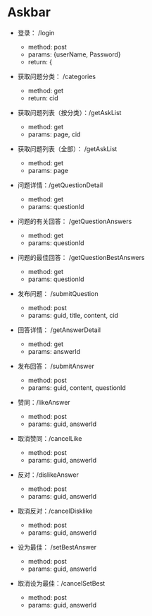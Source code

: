 # Askbar 


+ 登录： /login 
    - method: post
    - params: {userName, Password}
    - return: {
+ 获取问题分类： /categories
    - method: get
    - return: cid
+ 获取问题列表（按分类）：/getAskList
    - method: get
    - params: page, cid
    
+ 获取问题列表（全部）： /getAskList
    - method: get
    - params: page
    

+ 问题详情：/getQuestionDetail
    - method: get
    - params: questionId


+ 问题的有关回答： /getQuestionAnswers
    - method: get
    - params: questionId
    
+ 问题的最佳回答： /getQuestionBestAnswers
    - method: get
    - params: questionId

+ 发布问题： /submitQuestion
    - method: post
    - params: guid, title, content, cid

+ 回答详情： /getAnswerDetail
    - method: get
    - params: answerId

+ 发布回答： /submitAnswer
    - method: post
    - params: guid, content, questionId
    
    
+ 赞同：/likeAnswer
    - method: post
    - params: guid, answerId

+ 取消赞同：/cancelLike
    - method: post
    - params: guid, answerId

+ 反对：/dislikeAnswer
    - method: post
    - params: guid, answerId

+ 取消反对：/cancelDisklike
    - method: post
    - params: guid, answerId
    
+ 设为最佳： /setBestAnswer
    - method: post
    - params: guid, answerId

+ 取消设为最佳：/cancelSetBest
    - method: post
    - params: guid, answerId
